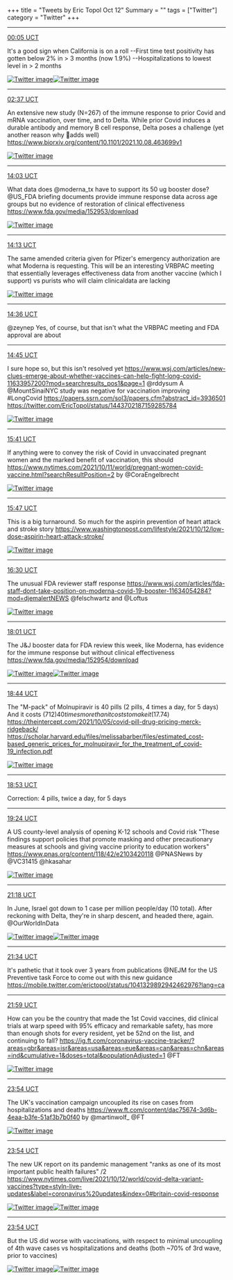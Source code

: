 +++
title = "Tweets by Eric Topol Oct 12"
Summary = ""
tags = ["Twitter"]
category = "Twitter"
+++


---

<a href="https://twitter.com/erictopol/status/1447714993831505922" target="_blank" rel="noreferer">00:05 UCT</a>

It's a good sign when California is on a roll 
--First time test positivity has gotten below 2% in &gt; 3 months (now 1.9%)
--Hospitalizations to lowest level in &gt; 2 months 

<a href="FBdRCuQVEAEeMVd.jpg"  ><img src="FBdRCuQVEAEeMVd.jpg" alt="Twitter image" ></img></a><a href="FBdQtvjVEAItPwr.jpg"  ><img src="FBdQtvjVEAItPwr.jpg" alt="Twitter image" ></img></a>

---

<a href="https://twitter.com/erictopol/status/1447753366440841217" target="_blank" rel="noreferer">02:37 UCT</a>

An extensive new study (N=267) of the immune response to prior Covid and mRNA vaccination, over time, and to Delta. While prior Covid induces a durable antibody and memory B cell response, Delta poses a challenge (yet another reason why 💉adds well)
https://www.biorxiv.org/content/10.1101/2021.10.08.463699v1 

<a href="FBdzrsDVQAEoafn.jpg"  ><img src="FBdzrsDVQAEoafn.jpg" alt="Twitter image" ></img></a>

---

<a href="https://twitter.com/erictopol/status/1447925993243652103" target="_blank" rel="noreferer">14:03 UCT</a>

What data does @moderna_tx have to support its 50 ug booster dose? @US_FDA briefing documents provide immune response data across age groups but no evidence of restoration of clinical effectiveness https://www.fda.gov/media/152953/download 

<a href="FBgQhZOXoAMBLg0.png"  ><img src="FBgQhZOXoAMBLg0.png" alt="Twitter image" ></img></a>

---

<a href="https://twitter.com/erictopol/status/1447928390703517698" target="_blank" rel="noreferer">14:13 UCT</a>

The same amended criteria given for Pfizer's emergency authorization are what Moderna is requesting. This will be an interesting VRBPAC meeting that essentially leverages effectiveness data from another vaccine (which I support) vs purists who will claim clinicaldata are lacking 

<a href="FBgSAU9WYAIu6cU.png"  ><img src="FBgSAU9WYAIu6cU.png" alt="Twitter image" ></img></a>

---

<a href="https://twitter.com/erictopol/status/1447934140884652047" target="_blank" rel="noreferer">14:36 UCT</a>

@zeynep Yes, of course, but that isn't what the VRBPAC meeting and FDA approval are about



---

<a href="https://twitter.com/erictopol/status/1447936531835072535" target="_blank" rel="noreferer">14:45 UCT</a>

I sure hope so, but this isn't resolved yet
https://www.wsj.com/articles/new-clues-emerge-about-whether-vaccines-can-help-fight-long-covid-11633957200?mod=searchresults_pos1&page=1 @rddysum 
A @MountSinaiNYC study was negative for vaccination improving #LongCovid https://papers.ssrn.com/sol3/papers.cfm?abstract_id=3936501  https://twitter.com/EricTopol/status/1443702187159285784

<a href="FBgZW0AWYAg8hAm.jpg"  ><img src="FBgZW0AWYAg8hAm.jpg" alt="Twitter image" ></img></a>

---

<a href="https://twitter.com/erictopol/status/1447950463265955845" target="_blank" rel="noreferer">15:41 UCT</a>

If anything were to convey the risk of Covid in unvaccinated pregnant women and the marked benefit of vaccination, this should
https://www.nytimes.com/2021/10/11/world/pregnant-women-covid-vaccine.html?searchResultPosition=2
by @CoraEngelbrecht 

<a href="FBgm4myVUAc6Sw_.jpg"  ><img src="FBgm4myVUAc6Sw_.jpg" alt="Twitter image" ></img></a>

---

<a href="https://twitter.com/erictopol/status/1447952119386886144" target="_blank" rel="noreferer">15:47 UCT</a>

This is a big turnaround. So much for the aspirin prevention of heart attack and stroke story
https://www.washingtonpost.com/lifestyle/2021/10/12/low-dose-aspirin-heart-attack-stroke/ 

<a href="FBgou9BUYAEhc7c.jpg"  ><img src="FBgou9BUYAEhc7c.jpg" alt="Twitter image" ></img></a>

---

<a href="https://twitter.com/erictopol/status/1447962786311520261" target="_blank" rel="noreferer">16:30 UCT</a>

The unusual FDA reviewer staff response
https://www.wsj.com/articles/fda-staff-dont-take-position-on-moderna-covid-19-booster-11634054284?mod=djemalertNEWS @felschwartz and @Loftus 

<a href="FBgyTgtUUAckbZI.jpg"  ><img src="FBgyTgtUUAckbZI.jpg" alt="Twitter image" ></img></a>

---

<a href="https://twitter.com/erictopol/status/1447985846137745410" target="_blank" rel="noreferer">18:01 UCT</a>

The J&amp;J booster data for FDA review this week, like Moderna, has evidence for the immune response but without clinical effectiveness
https://www.fda.gov/media/152954/download 

<a href="FBhHaQSVQAMqfNd.jpg"  ><img src="FBhHaQSVQAMqfNd.jpg" alt="Twitter image" ></img></a><a href="FBhHcNMVUAE9smZ.jpg"  ><img src="FBhHcNMVUAE9smZ.jpg" alt="Twitter image" ></img></a>

---

<a href="https://twitter.com/erictopol/status/1447996579147771905" target="_blank" rel="noreferer">18:44 UCT</a>

The "M-pack" of Molnupiravir is 40 pills 
(2 pills, 4 times a day, for 5 days)
And it costs ($712) 40 times more than it costs to make it ($17.74)
https://theintercept.com/2021/10/05/covid-pill-drug-pricing-merck-ridgeback/
https://scholar.harvard.edu/files/melissabarber/files/estimated_cost-based_generic_prices_for_molnupiravir_for_the_treatment_of_covid-19_infection.pdf 

<a href="FBhP-MoUcAIpeVv.png"  ><img src="FBhP-MoUcAIpeVv.png" alt="Twitter image" ></img></a>

---

<a href="https://twitter.com/erictopol/status/1447998758961168387" target="_blank" rel="noreferer">18:53 UCT</a>

Correction: 4 pills, twice a day, for 5 days



---

<a href="https://twitter.com/erictopol/status/1448006700665999364" target="_blank" rel="noreferer">19:24 UCT</a>

A US county-level analysis of opening K-12 schools and Covid risk
"These findings support policies that promote masking and other precautionary measures at schools and giving vaccine priority to education workers"
https://www.pnas.org/content/118/42/e2103420118
@PNASNews by @VC31415 @hkasahar 

<a href="FBhZGSmUcAAVpau.jpg"  ><img src="FBhZGSmUcAAVpau.jpg" alt="Twitter image" ></img></a>

---

<a href="https://twitter.com/erictopol/status/1448035440162840577" target="_blank" rel="noreferer">21:18 UCT</a>

In June, Israel got down to 1 case per million people/day (10 total). After reckoning with Delta, they're in sharp descent, and headed there, again.
@OurWorldInData 

<a href="FBh0J9YUYAAal9L.jpg"  ><img src="FBh0J9YUYAAal9L.jpg" alt="Twitter image" ></img></a><a href="FBh0S29VQAM8CYE.jpg"  ><img src="FBh0S29VQAM8CYE.jpg" alt="Twitter image" ></img></a>

---

<a href="https://twitter.com/erictopol/status/1448039393541853184" target="_blank" rel="noreferer">21:34 UCT</a>

It's pathetic that it took over 3 years from publications @NEJM for the US Preventive task Force to come out with this new guidance
https://mobile.twitter.com/erictopol/status/1041329892942462976?lang=ca



---

<a href="https://twitter.com/erictopol/status/1448045599450796034" target="_blank" rel="noreferer">21:59 UCT</a>

How can you be the country that made the 1st Covid vaccines, did clinical trials at warp speed with 95% efficacy and remarkable safety, has more than enough shots for every resident, yet be 52nd on the list, and continuing to fall? 
https://ig.ft.com/coronavirus-vaccine-tracker/?areas=gbr&areas=isr&areas=usa&areas=eue&areas=can&areas=chn&areas=ind&cumulative=1&doses=total&populationAdjusted=1 @FT 

<a href="FBh7gqdVEAA6cgd.jpg"  ><img src="FBh7gqdVEAA6cgd.jpg" alt="Twitter image" ></img></a>

---

<a href="https://twitter.com/erictopol/status/1448074569403846659" target="_blank" rel="noreferer">23:54 UCT</a>

The UK's vaccination campaign uncoupled its rise on cases from hospitalizations and deaths https://www.ft.com/content/dac75674-3d6b-4eaa-b3fe-51af3b7b0f40 by @martinwolf_ @FT 

<a href="FBiWIbUXoAgUPHL.jpg"  ><img src="FBiWIbUXoAgUPHL.jpg" alt="Twitter image" ></img></a>

---

<a href="https://twitter.com/erictopol/status/1448074577452666882" target="_blank" rel="noreferer">23:54 UCT</a>

The new UK report on its pandemic management "ranks as one of its most important public health failures" /2
https://www.nytimes.com/live/2021/10/12/world/covid-delta-variant-vaccines?type=styln-live-updates&label=coronavirus%20updates&index=0#britain-covid-response 

<a href="FBiWbAZX0AMb19D.jpg"  ><img src="FBiWbAZX0AMb19D.jpg" alt="Twitter image" ></img></a><a href="FBiWkaDWQAMZi-p.jpg"  ><img src="FBiWkaDWQAMZi-p.jpg" alt="Twitter image" ></img></a>

---

<a href="https://twitter.com/erictopol/status/1448074585207971852" target="_blank" rel="noreferer">23:54 UCT</a>

But the US did worse with vaccinations, with respect to minimal uncoupling of 4th wave cases vs hospitalizations and deaths (both ~70% of 3rd wave, prior to vaccines) 

<a href="FBiXUxjWUAM7NI3.jpg"  ><img src="FBiXUxjWUAM7NI3.jpg" alt="Twitter image" ></img></a><a href="FBiXXDQXsAMN2-w.jpg"  ><img src="FBiXXDQXsAMN2-w.jpg" alt="Twitter image" ></img></a>
